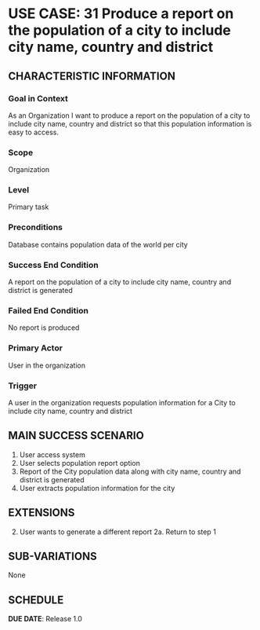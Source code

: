 # USE CASE: 31  Produce a report on the population of a city to include city name, country and district

## CHARACTERISTIC INFORMATION

### Goal in Context

As an Organization I want to produce a report on the population of a city to include city name, country and district so that this population information is easy to access.

### Scope

Organization

### Level

Primary task

### Preconditions

Database contains population data of the world per city

### Success End Condition

A report on the population of a city to include city name, country and district is generated

### Failed End Condition

No report is produced

### Primary Actor

User in the organization

### Trigger

A user in the organization requests population information for a City to include city name, country and district

## MAIN SUCCESS SCENARIO
1. User access system
2. User selects population report option
3. Report of the City population data along with city name, country and district is generated
4. User extracts population information for the city


## EXTENSIONS
2. User wants to generate a different report
   2a. Return to step 1


## SUB-VARIATIONS

None

## SCHEDULE

**DUE DATE**: Release 1.0